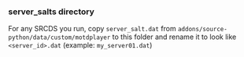 ### server_salts directory
For any SRCDS you run, copy `server_salt.dat` from `addons/source-python/data/custom/motdplayer` to this folder and rename it to look like `<server_id>.dat` (example: `my_server01.dat`)